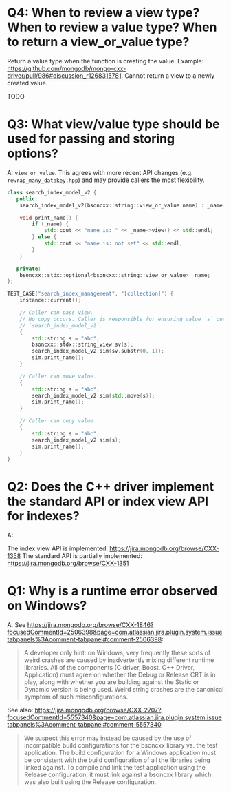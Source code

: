 # Q4: When to review a view type? When to review a value type? When to return a view_or_value type?

Return a value type when the function is creating the value. Example: https://github.com/mongodb/mongo-cxx-driver/pull/986#discussion_r1268315781. Cannot return a view to a newly created value.

TODO


# Q3: What view/value type should be used for passing and storing options?

A: `view_or_value`. This agrees with more recent API changes (e.g. `rewrap_many_datakey.hpp`) and may provide callers the most flexibility.

```c++
class search_index_model_v2 {
   public:
    search_index_model_v2(bsoncxx::string::view_or_value name) : _name(name) {}

    void print_name() {
        if (_name) {
            std::cout << "name is: " << _name->view() << std::endl;
        } else {
            std::cout << "name is: not set" << std::endl;
        }
    }

   private:
    bsoncxx::stdx::optional<bsoncxx::string::view_or_value> _name;
};

TEST_CASE("search_index_management", "[collection]") {
    instance::current();

    // Caller can pass view.
    // No copy occurs. Caller is responsible for ensuring value `s` outlives the
    // `search_index_model_v2`.
    {
        std::string s = "abc";
        bsoncxx::stdx::string_view sv(s);
        search_index_model_v2 sim(sv.substr(0, 1));
        sim.print_name();
    }

    // Caller can move value.
    {
        std::string s = "abc";
        search_index_model_v2 sim(std::move(s));
        sim.print_name();
    }

    // Caller can copy value.
    {
        std::string s = "abc";
        search_index_model_v2 sim(s);
        sim.print_name();
    }
}
```


# Q2: Does the C++ driver implement the standard API or index view API for indexes?

A:

The index view API is implemented: https://jira.mongodb.org/browse/CXX-1358
The standard API is partially implemented: https://jira.mongodb.org/browse/CXX-1351

# Q1: Why is a runtime error observed on Windows?

A: 
See https://jira.mongodb.org/browse/CXX-1846?focusedCommentId=2506398&page=com.atlassian.jira.plugin.system.issuetabpanels%3Acomment-tabpanel#comment-2506398:

> A developer only hint: on Windows, very frequently these sorts of weird crashes are caused by inadvertently mixing different runtime libraries. All of the components (C driver, Boost, C++ Driver, Application) must agree on whether the Debug or Release CRT is in play, along with whether you are building against the Static or Dynamic version is being used. Weird string crashes are the canonical symptom of such misconfigurations.

See also: https://jira.mongodb.org/browse/CXX-2707?focusedCommentId=5557340&page=com.atlassian.jira.plugin.system.issuetabpanels%3Acomment-tabpanel#comment-5557340

> We suspect this error may instead be caused by the use of incompatible build configurations for the bsoncxx library vs. the test application. The build configuration for a Windows application must be consistent with the build configuration of all the libraries being linked against. To compile and link the test application using the Release configuration, it must link against a bsoncxx library which was also built using the Release configuration.
